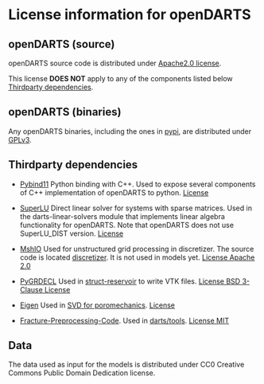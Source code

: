 # License information for openDARTS

## openDARTS (source)

openDARTS source code is distributed under [Apache2.0 license](LICENSE).

This license **DOES NOT** apply to any of the components listed below [Thirdparty dependencies](#thirdparty-dependencies).

## openDARTS (binaries)

Any openDARTS binaries, including the ones in [pypi](https://pypi.org/project/open-darts/), are distributed under [GPLv3](http://www.gnu.org/licenses/gpl.html).

## Thirdparty dependencies

- [Pybind11](https://github.com/pybind/pybind11)
Python binding with C++. Used to expose several components of C++ implementation of openDARTS to python.
[License](https://github.com/pybind/pybind11/blob/master/LICENSE)

- [SuperLU](https://github.com/xiaoyeli/superlu)
Direct linear solver for systems with sparse matrices.
Used in the darts-linear-solvers module that implements linear algebra functionality for openDARTS. Note that openDARTS does not use SuperLU_DIST version.
[License](https://github.com/xiaoyeli/superlu/blob/master/License.txt)

- [MshIO](https://github.com/qnzhou/MshIO/)
Used for unstructured grid processing in discretizer.
The source code is located [discretizer](discretizer/src/mesh/mshio).
It is not used in models yet.
[License Apache 2.0](https://github.com/qnzhou/MshIO/blob/main/LICENSE)

- [PyGRDECL](https://github.com/BinWang0213/PyGRDECL)
Used in [struct-reservoir](/darts/reservoirs/struct_reservoir.py) to write VTK files.
[License BSD 3-Clause License](https://github.com/BinWang0213/PyGRDECL/blob/master/LICENSE)

- [Eigen](https://eigen.tuxfamily.org/index.php?title=Main_Page)
Used in [SVD for poromechanics](/engines/src/mech/matrix.hpp).
[License](https://gitlab.com/libeigen/eigen/-/blob/master/COPYING.APACHE)

- [Fracture-Preprocessing-Code](https://github.com/MakeLikePaperrr/Fracture-Preprocessing-Code).
Used in [darts/tools](/darts/tools/fracture_network).
[License MIT](https://github.com/MakeLikePaperrr/Fracture-Preprocessing-Code/blob/main/LICENSE)

## Data

The data used as input for the models is distributed under CC0 Creative Commons Public Domain Dedication license.
